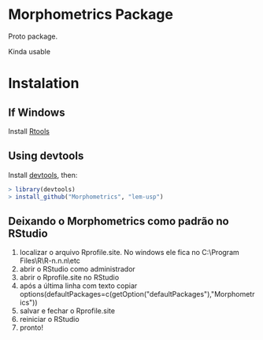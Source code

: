 Morphometrics Package
======================

Proto package.

Kinda usable


Instalation
===========

If Windows
----------

Install [Rtools](http://cran.r-project.org/bin/windows/Rtools/)


Using devtools
--------------

Install [devtools](http://www.rstudio.com/projects/devtools/), then:

```R
> library(devtools)
> install_github("Morphometrics", "lem-usp")
```

Deixando o Morphometrics como padrão no RStudio
-----------------------------------------------

1. localizar o arquivo Rprofile.site. No windows ele fica no C:\Program Files\R\R-n.n.n\etc 
2. abrir o RStudio como administrador
3. abrir o Rprofile.site no RStudio
4. após a última linha com texto copiar options(defaultPackages=c(getOption("defaultPackages"),"Morphometrics"))
5. salvar e fechar o Rprofile.site
6. reiniciar o RStudio
7. pronto!
